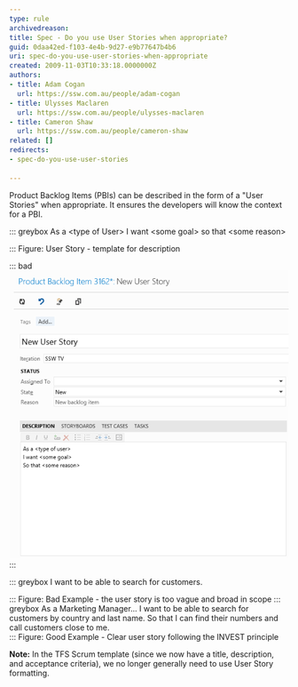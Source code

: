 ```yaml
---
type: rule
archivedreason: 
title: Spec - Do you use User Stories when appropriate?
guid: 0daa42ed-f103-4e4b-9d27-e9b77647b4b6
uri: spec-do-you-use-user-stories-when-appropriate
created: 2009-11-03T10:33:18.0000000Z
authors:
- title: Adam Cogan
  url: https://ssw.com.au/people/adam-cogan
- title: Ulysses Maclaren
  url: https://ssw.com.au/people/ulysses-maclaren
- title: Cameron Shaw
  url: https://ssw.com.au/people/cameron-shaw
related: []
redirects:
- spec-do-you-use-user-stories

---
```


Product Backlog Items (PBIs) can be described in the form of a "User Stories" when appropriate. It ensures the developers will know the context for a PBI.

::: greybox
As a &lt;type of User&gt;
I want &lt;some goal&gt;
so that &lt;some reason&gt;

:::
Figure: User Story - template for description

<!--endintro-->


::: bad  
![Figure: User Story - Product Backlog Item form](TFS2012UserStory.gif)  
:::

::: greybox
I want to be able to search for customers.

:::
Figure: Bad Example - the user story is too vague and broad in scope
::: greybox
As a Marketing Manager...
    I want to be able to search for customers by country and last name.
    So that I can find their numbers and call customers close to me.  
:::
Figure: Good Example - Clear user story following the INVEST principle



**Note:** In the TFS Scrum template (since we now have a title, description, and acceptance criteria), we no longer generally need to use User Story formatting.
